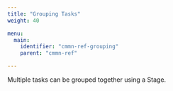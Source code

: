 ```yaml
---
title: "Grouping Tasks"
weight: 40

menu:
  main:
    identifier: "cmmn-ref-grouping"
    parent: "cmmn-ref"

---
```


Multiple tasks can be grouped together using a Stage.